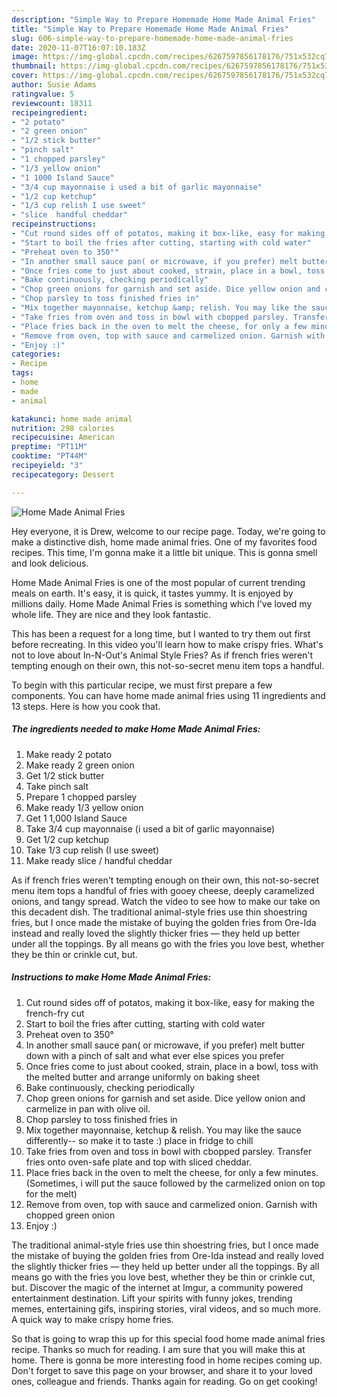 ```yaml
---
description: "Simple Way to Prepare Homemade Home Made Animal Fries"
title: "Simple Way to Prepare Homemade Home Made Animal Fries"
slug: 606-simple-way-to-prepare-homemade-home-made-animal-fries
date: 2020-11-07T16:07:10.183Z
image: https://img-global.cpcdn.com/recipes/6267597856178176/751x532cq70/home-made-animal-fries-recipe-main-photo.jpg
thumbnail: https://img-global.cpcdn.com/recipes/6267597856178176/751x532cq70/home-made-animal-fries-recipe-main-photo.jpg
cover: https://img-global.cpcdn.com/recipes/6267597856178176/751x532cq70/home-made-animal-fries-recipe-main-photo.jpg
author: Susie Adams
ratingvalue: 5
reviewcount: 18311
recipeingredient:
- "2 potato"
- "2 green onion"
- "1/2 stick butter"
- "pinch salt"
- "1 chopped parsley"
- "1/3 yellow onion"
- "1 1000 Island Sauce"
- "3/4 cup mayonnaise i used a bit of garlic mayonnaise"
- "1/2 cup ketchup"
- "1/3 cup relish I use sweet"
- "slice  handful cheddar"
recipeinstructions:
- "Cut round sides off of potatos, making it box-like, easy for making the french-fry cut"
- "Start to boil the fries after cutting, starting with cold water"
- "Preheat oven to 350°"
- "In another small sauce pan( or microwave, if you prefer) melt butter down with a pinch of salt and what ever else spices you prefer"
- "Once fries come to just about cooked, strain, place in a bowl, toss with the melted butter and arrange uniformly on baking sheet"
- "Bake continuously, checking periodically"
- "Chop green onions for garnish and set aside. Dice yellow onion and carmelize in pan with olive oil."
- "Chop parsley to toss finished fries in"
- "Mix together mayonnaise, ketchup &amp; relish. You may like the sauce differently-- so make it to taste :) place in fridge to chill"
- "Take fries from oven and toss in bowl with cbopped parsley. Transfer fries onto oven-safe plate and top with sliced cheddar."
- "Place fries back in the oven to melt the cheese, for only a few minutes. (Sometimes, i will put the sauce followed by the carmelized onion on top for the melt)"
- "Remove from oven, top with sauce and carmelized onion. Garnish with chopped green onion"
- "Enjoy :)"
categories:
- Recipe
tags:
- home
- made
- animal

katakunci: home made animal 
nutrition: 298 calories
recipecuisine: American
preptime: "PT11M"
cooktime: "PT44M"
recipeyield: "3"
recipecategory: Dessert

---
```



![Home Made Animal Fries](https://img-global.cpcdn.com/recipes/6267597856178176/751x532cq70/home-made-animal-fries-recipe-main-photo.jpg)

Hey everyone, it is Drew, welcome to our recipe page. Today, we're going to make a distinctive dish, home made animal fries. One of my favorites food recipes. This time, I'm gonna make it a little bit unique. This is gonna smell and look delicious.

Home Made Animal Fries is one of the most popular of current trending meals on earth. It's easy, it is quick, it tastes yummy. It is enjoyed by millions daily. Home Made Animal Fries is something which I've loved my whole life. They are nice and they look fantastic.

This has been a request for a long time, but I wanted to try them out first before recreating. In this video you&#39;ll learn how to make crispy fries. What&#39;s not to love about In-N-Out&#39;s Animal Style Fries? As if french fries weren&#39;t tempting enough on their own, this not-so-secret menu item tops a handful.


To begin with this particular recipe, we must first prepare a few components. You can have home made animal fries using 11 ingredients and 13 steps. Here is how you cook that.

<!--inarticleads1-->

##### The ingredients needed to make Home Made Animal Fries:

1. Make ready 2 potato
1. Make ready 2 green onion
1. Get 1/2 stick butter
1. Take pinch salt
1. Prepare 1 chopped parsley
1. Make ready 1/3 yellow onion
1. Get 1 1,000 Island Sauce
1. Take 3/4 cup mayonnaise (i used a bit of garlic mayonnaise)
1. Get 1/2 cup ketchup
1. Take 1/3 cup relish (I use sweet)
1. Make ready slice / handful cheddar


As if french fries weren&#39;t tempting enough on their own, this not-so-secret menu item tops a handful of fries with gooey cheese, deeply caramelized onions, and tangy spread. Watch the video to see how to make our take on this decadent dish. The traditional animal-style fries use thin shoestring fries, but I once made the mistake of buying the golden fries from Ore-Ida instead and really loved the slightly thicker fries — they held up better under all the toppings. By all means go with the fries you love best, whether they be thin or crinkle cut, but. 

<!--inarticleads2-->

##### Instructions to make Home Made Animal Fries:

1. Cut round sides off of potatos, making it box-like, easy for making the french-fry cut
1. Start to boil the fries after cutting, starting with cold water
1. Preheat oven to 350°
1. In another small sauce pan( or microwave, if you prefer) melt butter down with a pinch of salt and what ever else spices you prefer
1. Once fries come to just about cooked, strain, place in a bowl, toss with the melted butter and arrange uniformly on baking sheet
1. Bake continuously, checking periodically
1. Chop green onions for garnish and set aside. Dice yellow onion and carmelize in pan with olive oil.
1. Chop parsley to toss finished fries in
1. Mix together mayonnaise, ketchup &amp; relish. You may like the sauce differently-- so make it to taste :) place in fridge to chill
1. Take fries from oven and toss in bowl with cbopped parsley. Transfer fries onto oven-safe plate and top with sliced cheddar.
1. Place fries back in the oven to melt the cheese, for only a few minutes. (Sometimes, i will put the sauce followed by the carmelized onion on top for the melt)
1. Remove from oven, top with sauce and carmelized onion. Garnish with chopped green onion
1. Enjoy :)


The traditional animal-style fries use thin shoestring fries, but I once made the mistake of buying the golden fries from Ore-Ida instead and really loved the slightly thicker fries — they held up better under all the toppings. By all means go with the fries you love best, whether they be thin or crinkle cut, but. Discover the magic of the internet at Imgur, a community powered entertainment destination. Lift your spirits with funny jokes, trending memes, entertaining gifs, inspiring stories, viral videos, and so much more. A quick way to make crispy home fries. 

So that is going to wrap this up for this special food home made animal fries recipe. Thanks so much for reading. I am sure that you will make this at home. There is gonna be more interesting food in home recipes coming up. Don't forget to save this page on your browser, and share it to your loved ones, colleague and friends. Thanks again for reading. Go on get cooking!
